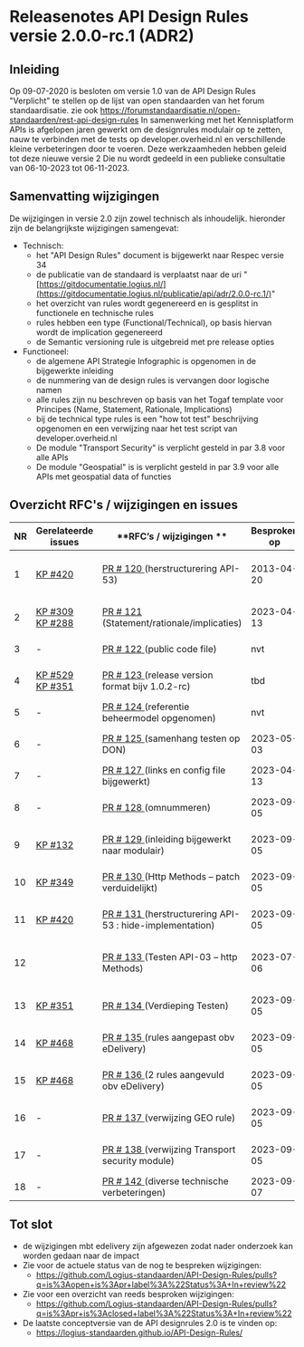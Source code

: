 # Releasenotes API Design Rules versie 2.0.0-rc.1 (ADR2)

## Inleiding
Op 09-07-2020 is besloten om versie 1.0 van de API Design Rules "Verplicht" te stellen op de lijst van open standaarden van het forum standaardisatie. zie ook https://forumstandaardisatie.nl/open-standaarden/rest-api-design-rules
In samenwerking met het Kennisplatform APIs is afgelopen jaren gewerkt om de designrules modulair op te zetten, nauw te verbinden met de tests op developer.overheid.nl en verschillende kleine verbeteringen door te voeren. Deze werkzaamheden hebben geleid tot deze nieuwe versie 2 Die nu wordt gedeeld in een publieke consultatie van 06-10-2023 tot 06-11-2023.

## Samenvatting wijzigingen

De wijzigingen in versie 2.0 zijn zowel technisch als inhoudelijk. hieronder zijn de belangrijkste wijzigingen samengevat:

- Technisch:
  - het "API Design Rules" document is bijgewerkt naar Respec versie 34
  - de publicatie van de standaard is verplaatst naar de uri "[https://gitdocumentatie.logius.nl/](https://gitdocumentatie.logius.nl/publicatie/api/adr/2.0.0-rc.1/)"
  - het overzicht van rules wordt gegenereerd en is gesplitst in functionele en technische rules
  - rules hebben een type (Functional/Technical), op basis hiervan wordt de implication gegenereerd
  - de Semantic versioning rule is uitgebreid met pre release opties
- Functioneel:
  - de algemene API Strategie Infographic is opgenomen in de bijgewerkte inleiding
  - de nummering van de design rules is vervangen door logische namen
  - alle rules zijn nu beschreven op basis van het Togaf template voor Principes (Name, Statement, Rationale, Implications)
  - bij de technical type rules is een "how tot test" beschrijving opgenomen en een verwijzing naar het test script van developer.overheid.nl
  - De module "Transport Security" is verplicht gesteld in par 3.8 voor alle APIs
  - De module "Geospatial" is is verplicht gesteld in par 3.9 voor alle APIs met geospatial data of functies
  

## Overzicht RFC's / wijzigingen en issues

| **NR** | **Gerelateerde issues**                                      | **RFC’s / wijzigingen **                               | **Besproken op** | **Status**                             |
| ------ | ------------------------------------------------------------ | -------------------------------------------------------- | ---------------- | -------------------------------------- |
| 1      | [KP #420](https://github.com/Geonovum/KP-APIs/issues/420)    | [PR # 120 ](https://github.com/Logius-standaarden/API-Design-Rules/pull/120) (herstructurering API-53)                       | 2013-04-20       | Gesloten.  Inhoud opgenomen in PR #131 |
| 2      | [KP #309](https://github.com/Geonovum/KP-APIs/issues/309)<br>[KP #288](https://github.com/Geonovum/KP-APIs/issues/288) | [PR # 121 ](https://github.com/Logius-standaarden/API-Design-Rules/pull/121) (Statement/rationale/implicaties)               | 2023-04-13       | Gereed (minor change) |
| 3      | -                                                            | [PR # 122 ](https://github.com/Logius-standaarden/API-Design-Rules/pull/122) (public code file)                              | nvt              | Gereed (patch)                        |
| 4      | [KP #529](https://github.com/Geonovum/KP-APIs/issues/529)<br>[KP #351](https://github.com/Geonovum/KP-APIs/issues/351) | [PR # 123 ](https://github.com/Logius-standaarden/API-Design-Rules/pull/123) (release version  format bijv  1.0.2-rc)        | tbd              | Gereed (minor change) |
| 5      | -                                                            | [PR # 124 ](https://github.com/Logius-standaarden/API-Design-Rules/pull/124) (referentie beheermodel opgenomen)              | nvt              | Gereed (patch)                         |
| 6      | -                                                            | [PR # 125 ](https://github.com/Logius-standaarden/API-Design-Rules/pull/125) (samenhang testen op DON)                       | 2023-05-03       | Gereed (minor change)                  |
| 7      | -                                                            | [PR # 127 ](https://github.com/Logius-standaarden/API-Design-Rules/pull/127) (links en config  file bijgewerkt)              | 2023-04-13       | Gereed (patch)                         |
| 8      | -                                                            | [PR # 128 ](https://github.com/Logius-standaarden/API-Design-Rules/pull/128) (omnummeren)                                    | 2023-09-05 | Gereed (minor change)                  |
| 9      | [KP #132](https://github.com/Geonovum/KP-APIs/issues/132)    | [PR # 129 ](https://github.com/Logius-standaarden/API-Design-Rules/pull/129) (inleiding bijgewerkt naar modulair)            | 2023-09-05       | Gereed (minor change)                  |
| 10     | [KP #349](https://github.com/Geonovum/KP-APIs/issues/349)    | [PR # 130 ](https://github.com/Logius-standaarden/API-Design-Rules/pull/130) (Http Methods –  patch verduidelijkt)           | 2023-09-05       | Gereed (minor change)                  |
| 11     | [KP #420](https://github.com/Geonovum/KP-APIs/issues/420)    | [PR # 131 ](https://github.com/Logius-standaarden/API-Design-Rules/pull/131) (herstructurering API-53 : hide-implementation) | 2023-09-05       | Gereed (minor change)                  |
| 12     |                                                              | [PR # 133 ](https://github.com/Logius-standaarden/API-Design-Rules/pull/133) (Testen API-03 – http Methods)                  | 2023-07-06       | Gereed (Opgenomen in RFC #134)         |
| 13     | [KP #351](https://github.com/Geonovum/KP-APIs/issues/351)    | [PR # 134 ](https://github.com/Logius-standaarden/API-Design-Rules/pull/134) (Verdieping Testen)                             | 2023-09-05       | Gereed (minor change)                  |
| 14     | [KP #468](https://github.com/Geonovum/KP-APIs/issues/468)    | [PR # 135 ](https://github.com/Logius-standaarden/API-Design-Rules/pull/135) (rules  aangepast obv eDelivery)                | 2023-09-05       | Afgewezen (minor change)                  |
| 15     | [KP #468](https://github.com/Geonovum/KP-APIs/issues/468)    | [PR # 136 ](https://github.com/Logius-standaarden/API-Design-Rules/pull/136) (2 rules  aangevuld obv eDelivery)              | 2023-09-05       | Afgewezen (minor change)                  |
| 16     | -                                                            | [PR # 137 ](https://github.com/Logius-standaarden/API-Design-Rules/pull/137) (verwijzing GEO rule)                           | 2023-09-05       | Gereed (minor change)                  |
| 17     | -                                                            | [PR # 138 ](https://github.com/Logius-standaarden/API-Design-Rules/pull/138) (verwijzing Transport security module)          | 2023-09-05       | Gereed (minor change)                  |
| 18 | - | [PR # 142 ](https://github.com/Logius-standaarden/API-Design-Rules/pull/142) (diverse technische verbeteringen) | 2023-09-07 | Gereed (patch) |

## Tot slot

- de wijzigingen mbt edelivery zijn afgewezen zodat nader onderzoek kan worden gedaan naar de impact 
- Zie voor de actuele status van de nog te bespreken wijzigingen:
  - https://github.com/Logius-standaarden/API-Design-Rules/pulls?q=is%3Aopen+is%3Apr+label%3A%22Status%3A+In+review%22
- Zie voor een overzicht van reeds besproken wijzigingen:
  - https://github.com/Logius-standaarden/API-Design-Rules/pulls?q=is%3Apr+is%3Aclosed+label%3A%22Status%3A+In+review%22
- De laatste conceptversie van de API designrules 2.0 is te vinden op:
  - https://logius-standaarden.github.io/API-Design-Rules/ 
